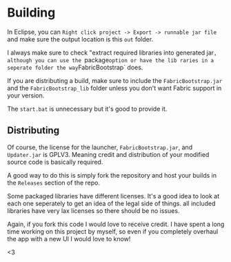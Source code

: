 # Building

In Eclipse, you can `Right click project -> Export -> runnable jar file` and make sure the output location is this `out` folder.

I always make sure to check "extract required libraries into generated jar`, although you can use the `package` option or have the lib raries in a seperate folder the way `FabricBootstrap` does.

If you are distributing a build, make sure to include the `FabricBootstrap.jar` and the `FabricBootstrap_lib` folder unless you don't want Fabric support in your version.

The `start.bat` is unnecessary but it's good to provide it.

## Distributing

Of course, the license for the launcher, `FabricBootstrap.jar`, and `Updater.jar` is GPLV3. Meaning credit and distribution of your modified source code is basically required.

A good way to do this is simply fork the repository and host your builds in the `Releases` section of the repo.

Some packaged libraries have different licenses. It's a good idea to look at each one seperately to get an idea of the legal side of things. all included libraries have very lax licenses so there should be no issues.

Again, if you fork this code I would love to receive credit. I have spent a long time working on this project by myself, so even if you completely overhaul the app with a new UI I would love to know!

<3
